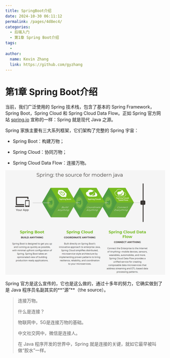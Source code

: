 ```yaml
---
title: SpringBoot介绍
date: 2024-10-30 06:11:12
permalink: /pages/4d8ec4/
categories: 
  - 后端入门
  - 第1章 Spring Boot介绍
tags: 
  - 
author: 
  name: Kevin Zhang
  link: https://github.com/gyzhang
---
```

# 第1章 Spring Boot介绍

当前，我们广泛使用的 Spring 技术栈，包含了基本的 Spring Framework，Spring Boot，Spring Cloud 和 Spring Cloud Data Flow。正如 Spring 官方网站 [spring.io]( https://spring.io/ ) 宣称的一样：Spring 就是现代 Java 之源。

Spring 家族主要有三大系列框架，它们架构了完整的 Spring 宇宙：

- Spring Boot：构建万物；

- Spring Cloud：协同万物；

- Spring Cloud Data Flow：连接万物。

![Spring: the source for modern java](./images/image-20191104213843668.png)

Spring 官方是这么宣传的，它也是这么做的，通过十多年的努力，它确实做到了是 Java 程序员名副其实的**“源”**（the source）。

> 连接万物。
>
> 什么是连接？
>
> 物联网中，5G是连接万物的基础。
>
> 中文社交网中，微信是连接人。
>
> 在 Java 程序开发的世界中，Spring 就是连接的关键，就如它最早被叫做“胶水”一样。
